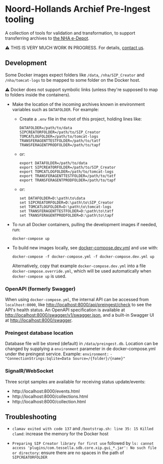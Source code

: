 # Noord-Hollands Archief Pre-Ingest tooling

A collection of tools for validation and transformation, to support transferring archives to
[the NHA e-Depot](https://noord-hollandsarchief.nl/informatiebeheer/e-depot).

:warning: THIS IS VERY MUCH WORK IN PROGRESS. For details, [contact us](mailto:arjan.van.bentem@noord-hollandsarchief.nl).


## Development

Some Docker images expect folders like `/data`, `/nha/SIP_Creator` and `/nha/tomcat-logs` to be mapped to some folder
on the Docker host.

:warning: Docker does not support symbolic links (unless they're supposed to map to folders inside the containers).

- Make the location of the incoming archives known in environment variables such as `DATAFOLDER`. For example:
  
  - Create a `.env` file in the root of this project, holding lines like:
  
    ```text
    DATAFOLDER=/path/to/data
    SIPCREATORFOLDER=/path/to/SIP_Creator
    TOMCATLOGFOLDER=/path/to/tomcat-logs
	TRANSFERAGENTTESTFOLDER=/path/to/tatf
	TRANSFERAGENTPRODFOLDER=/path/to/tapf
    ```

  - or:
    
    ```text
    export DATAFOLDER=/path/to/data
    export SIPCREATORFOLDER=/path/to/SIP_Creator
    export TOMCATLOGFOLDER=/path/to/tomcat-logs
	export TRANSFERAGENTTESTFOLDER=/path/to/tatf
	export TRANSFERAGENTPRODFOLDER=/path/to/tapf
    ```

  - or:
    
    ```text
    set DATAFOLDER=D:\path\to\data
    set SIPCREATORFOLDER=D:\path\to\SIP_Creator
    set TOMCATLOGFOLDER=D:\path\to\tomcat-logs
	set TRANSFERAGENTTESTFOLDER=D:\path\to\tatf
	set TRANSFERAGENTPRODFOLDER=D:\path\to\tapf
    ```

- To run all Docker containers, pulling the development images if needed, run:

  ```text
  docker-compose up
  ```

- To build new images locally, see [docker-compose.dev.yml](docker-compose.dev.yml) and use with:

  ```text
  docker-compose -f docker-compose.yml -f docker-compose.dev.yml up
  ```

  Alternatively, copy that example `docker-compose.dev.yml` into a file `docker-compose.override.yml`, which will be
  used automatically when `docker-compose up` is used.

### OpenAPI (formerly Swagger)

When using `docker-compose.yml`, the internal API can be accessed from `localhost:8000`, like
<http://localhost:8000/api/preingest/check> to see the API's health status. An OpenAPI specification is available at
<http://localhost:8000/swagger/v1/swagger.json>, and a built-in Swagger UI at <http://localhost:8000/swagger>.

### Preingest database location 

Database file will be stored (default) in `/data/preingest.db`. Location can be changed by supplying a `environment` parameter in de docker-compose.yml under the preingest service. 
Example:
`environment:`
        `- "ConnectionStrings:Sqlite=Data Source=/{folder}/{name}"`

### SignalR/WebSocket

Three script samples are available for receiving status update/events:
- http://localhost:8000/events.html
- http://localhost:8000/collections.html
- http://localhost:8000/collection.html

## Troubleshooting

- `clamav exited with code 137` and `/bootstrap.sh: line 35: 15 Killed clamd`: increase the memory for the Docker host

- `Preparing SIP Creator library for first use` followed by `ls: cannot access 'plugins/com.tessella.sdb.core.xip.gui_*.jar':
  No such file or directory`: ensure there are no spaces in the path of `SIPCREATORFOLDER`